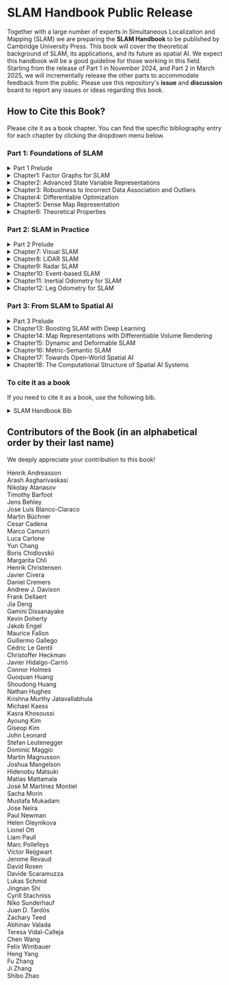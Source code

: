 # SLAM Handbook Public Release

Together with a large number of experts in Simultaneous Localization and Mapping (SLAM) we are preparing the **SLAM Handbook** to be published by Cambridge University Press. This book will cover the theoretical background of SLAM, its applications, and its future as spatial AI. We expect this handbook will be a good guideline for those working in this field. Starting from the release of Part 1 in November 2024, and Part 2 in March 2025, we will incrementally release the other parts to accommodate feedback from the public. Please use this repository's **issue** and **discussion** board to report any issues or ideas regarding this book.

## How to Cite this Book?
Please cite it as a book chapter. You can find the specific bibliography entry for each chapter by clicking the dropdown menu below.


### Part 1: Foundations of SLAM

<details><summary>Part 1 Prelude</summary>
  
```bibtex
@inbook{sh-p1-prelude,
  title        = {Part1 Prelude},
  author       = {Luca Carlone and Ayoung Kim and Frank Dellaert and Timothy Barfoot and Daniel Cremers},
  booktitle    = {{SLAM Handbook.} From Localization and Mapping to Spatial Intelligence},
  publisher    = {Cambridge University Press},
  editor       = {Luca Carlone and Ayoung Kim and Frank Dellaert and Timothy Barfoot and Daniel Cremers}
}
``` 
</details>

<details><summary>Chapter1: Factor Graphs for SLAM</summary>

```bibtex
@inbook{sh-ch1-fg4slam,
  title        = {Factor Graphs for SLAM},
  author       = {Frank Dellaert and Michael Kaess and Timothy Barfoot},
  booktitle    = {{SLAM Handbook.} From Localization and Mapping to Spatial Intelligence},
  publisher    = {Cambridge University Press},
  editor       = {Luca Carlone and Ayoung Kim and Frank Dellaert and Timothy Barfoot and Daniel Cremers}
}
```

</details>

<details><summary>Chapter2: Advanced State Variable Representations</summary>

```bibtex
@inbook{sh-ch2-state,
  title        = {Advanced State Variable Representations},
  author       = {Timothy Barfoot and Frank Dellaert and Michael Kaess and Jose Luis Blanco-Claraco},
  booktitle    = {{SLAM Handbook.} From Localization and Mapping to Spatial Intelligence},
  publisher    = {Cambridge University Press},
  editor       = {Luca Carlone and Ayoung Kim and Frank Dellaert and Timothy Barfoot and Daniel Cremers}
}
```

</details>

<details><summary>Chapter3: Robustness to Incorrect Data Association and Outliers</summary>

```bibtex
@inbook{sh-ch3-outlier,
  title        = {Robustness to Incorrect Data Association and Outliers},
  author       = {Heng Yang and Josh Mangelson and Yun Chang and Jingnan Shi and Luca Carlone},
  booktitle    = {{SLAM Handbook.} From Localization and Mapping to Spatial Intelligence},
  publisher    = {Cambridge University Press},
  editor       = {Luca Carlone and Ayoung Kim and Frank Dellaert and Timothy Barfoot and Daniel Cremers}
}
```

</details>

<details><summary>Chapter4: Differentiable Optimization</summary>
  
```bibtex
@inbook{sh-ch4-diffopt,
  title        = {Differentiable Optimization},
  author       = {Chen Wang and Krishna Murthy Jatavallabhula and Mustafa Mukadam},
  booktitle    = {{SLAM Handbook.} From Localization and Mapping to Spatial Intelligence},
  publisher    = {Cambridge University Press},
  editor       = {Luca Carlone and Ayoung Kim and Frank Dellaert and Timothy Barfoot and Daniel Cremers}
}
```
</details>

<details><summary>Chapter5: Dense Map Representation</summary>

```bibtex
@inbook{sh-ch5-map,
  title        = {Dense Map Representation},
  author       = {Victor Reijgwart and Jens Behley and Teresa Vidal-Calleja and Helen Oleynikova and Lionel Ott and Cyrill Stachniss and Ayoung Kim},
  booktitle    = {{SLAM Handbook.} From Localization and Mapping to Spatial Intelligence},
  publisher    = {Cambridge University Press},
  editor       = {Luca Carlone and Ayoung Kim and Frank Dellaert and Timothy Barfoot and Daniel Cremers}
}
```

</details>

<details><summary>Chapter6: Theoretical Properties</summary>
  
```bibtex
@inbook{sh-ch6-theory,
  title        = {Certifiably Optimal Solvers and Theoretical Properties of {SLAM}},
  author       = {David M. Rosen and Kasra Khosoussi and Connor Holmes and Gamini Dissanayake and Timothy Barfoot and Luca Carlone},
  booktitle    = {{SLAM Handbook.} From Localization and Mapping to Spatial Intelligence},
  publisher    = {Cambridge University Press},
  editor       = {Luca Carlone and Ayoung Kim and Frank Dellaert and Timothy Barfoot and Daniel Cremers}
}
```

</details>


### Part 2: SLAM in Practice
<details><summary>Part 2 Prelude</summary>
  
```bibtex
@inbook{sh-p2-prelude,
  title        = {Part 2 Prelude},
  author       = {Ayoung Kim and Timothy Barfoot and Luca Carlone and Frank Dellaert and Daniel Cremers},
  booktitle    = {{SLAM Handbook.} From Localization and Mapping to Spatial Intelligence},
  publisher    = {Cambridge University Press},
  editor       = {Luca Carlone and Ayoung Kim and Frank Dellaert and Timothy Barfoot and Daniel Cremers}
}
```

</details>

<details><summary>Chapter7: Visual SLAM</summary>
  
```bibtex
@inbook{sh-ch7-vision,
  title        = {Visual {SLAM}},
  author       = {Jakob Engel and Juan D. Tard´os and Javier Civera and Margarita Chli and Stefan Leutenegger and Frank Dellaert and Daniel Cremers},
  booktitle    = {{SLAM Handbook.} From Localization and Mapping to Spatial Intelligence},
  publisher    = {Cambridge University Press},
  editor       = {Luca Carlone and Ayoung Kim and Frank Dellaert and Timothy Barfoot and Daniel Cremers}
}
```

</details>
  
<details><summary>Chapter8: LiDAR SLAM</summary>
  
```bibtex
@inbook{sh-ch8-lidar,
  title        = {{LiDAR SLAM}},
  author       = {Jens Behley and Maurice Fallon and Shibo Zhao and Giseop Kim and Ji Zhang and Fu Zhang and Ayoung Kim},
  booktitle    = {{SLAM Handbook.} From Localization and Mapping to Spatial Intelligence},
  publisher    = {Cambridge University Press},
  editor       = {Luca Carlone and Ayoung Kim and Frank Dellaert and Timothy Barfoot and Daniel Cremers}
}
```

</details>

<details><summary>Chapter9: Radar SLAM</summary>
  
```bibtex
@inbook{sh-ch9-radar,
  title        = {Radar {SLAM}},
  author       = {Martin Magnusson and Christoffer Heckman and Henrik Andreasson and Ayoung Kim and Timothy Barfoot and Michael Kaess and Paul Newman},
  booktitle    = {{SLAM Handbook.} From Localization and Mapping to Spatial Intelligence},
  publisher    = {Cambridge University Press},
  editor       = {Luca Carlone and Ayoung Kim and Frank Dellaert and Timothy Barfoot and Daniel Cremers}
}
```

</details>

<details><summary>Chapter10: Event-based SLAM</summary>
  
```bibtex
@inbook{sh-ch10-event,
  title        = {Event-based {SLAM}},
  author       = {Guillermo Gallego and Javier Hidalgo-Carri´o and Davide Scaramuzza},
  booktitle    = {{SLAM Handbook.} From Localization and Mapping to Spatial Intelligence},
  publisher    = {Cambridge University Press},
  editor       = {Luca Carlone and Ayoung Kim and Frank Dellaert and Timothy Barfoot and Daniel Cremers}
}
```

</details>

<details><summary>Chapter11: Inertial Odometry for SLAM</summary>
  
```bibtex
@inbook{sh-ch11-imu,
  title        = {Inertial Odometry for {SLAM}},
  author       = {Guoquan (Paul) Huang and C´edric Le Gentil and Teresa Vidal-Calleja and Davide Scaramuzza and Frank Dellaert and Luca Carlone},
  booktitle    = {{SLAM Handbook.} From Localization and Mapping to Spatial Intelligence},
  publisher    = {Cambridge University Press},
  editor       = {Luca Carlone and Ayoung Kim and Frank Dellaert and Timothy Barfoot and Daniel Cremers}
}
```

</details>

<details><summary>Chapter12: Leg Odometry for SLAM</summary>
  
```bibtex
@inbook{sh-ch12-proprio,
  title        = {Leg Odometry for {SLAM}},
  author       = {Marco Camurri and Mat´ıas Mattamala},
  booktitle    = {{SLAM Handbook.} From Localization and Mapping to Spatial Intelligence},
  publisher    = {Cambridge University Press},
  editor       = {Luca Carlone and Ayoung Kim and Frank Dellaert and Timothy Barfoot and Daniel Cremers}
}
``` 
</details>

### Part 3: From SLAM to Spatial AI

<details><summary>Part 3 Prelude</summary>
  
```bibtex
@inbook{sh-p3-prelude,
  title        = {Part3 Prelude},
  author       = {Marc Pollefeys and Luca Carlone and Ayoung Kim and Frank Dellaert and Timothy Barfoot and Daniel Cremers},
  booktitle    = {{SLAM Handbook.} From Localization and Mapping to Spatial Intelligence},
  publisher    = {Cambridge University Press},
  editor       = {Luca Carlone and Ayoung Kim and Frank Dellaert and Timothy Barfoot and Daniel Cremers}
}
```

</details>

<details><summary>Chapter13: Boosting SLAM with Deep Learning</summary>
  
```bibtex
@inbook{sh-ch13-dl4slam,
  title        = {Boosting {SLAM} with Deep Learning},
  author       = {Zachary Teed and Jia Deng, Boris Chidlovskii and J´erome Revaud and Felix Wimbauer and Daniel Cremers},
  booktitle    = {{SLAM Handbook.} From Localization and Mapping to Spatial Intelligence},
  publisher    = {Cambridge University Press},
  editor       = {Luca Carlone and Ayoung Kim and Frank Dellaert and Timothy Barfoot and Daniel Cremers}
}
```

</details>
 
<details><summary>Chapter14: Map Representations with Differentiable Volume Rendering</summary>
  
```bibtex
@inbook{sh-ch14-nerfgs,
  title        = {Map Representations with Differentiable Volume Rendering},
  author       = {Hidenobu Matsuki and Andrew J. Davison},
  booktitle    = {{SLAM Handbook.} From Localization and Mapping to Spatial Intelligence},
  publisher    = {Cambridge University Press},
  editor       = {Luca Carlone and Ayoung Kim and Frank Dellaert and Timothy Barfoot and Daniel Cremers}
}
```

</details>

<details><summary>Chapter15: Dynamic and Deformable SLAM</summary>
  
```bibtex
@inbook{sh-ch15-dyndef,
  title        = {Dynamic and Deformable {SLAM}},
  author       = {Lukas Schmid and Jose Maria Martinez Montiel and Shoudong Huang and Daniel Cremers and Jose Neira and Javier Civera},
  booktitle    = {{SLAM Handbook.} From Localization and Mapping to Spatial Intelligence},
  publisher    = {Cambridge University Press},
  editor       = {Luca Carlone and Ayoung Kim and Frank Dellaert and Timothy Barfoot and Daniel Cremers}
}
```

</details>

<details><summary>Chapter16: Metric-Semantic SLAM</summary>
  
```bibtex
@inbook{sh-ch16-semantic,
  title        = {Metric-Semantic {SLAM}},
  author       = {Arash Asgharivaskasi and Kevin Doherty and Jens Behley and Nathan Hughes and Yun Chang and John Leonard and Henrik I. Christensen and Luca Carlone and Nikolay Atanasov},
  booktitle    = {{SLAM Handbook.} From Localization and Mapping to Spatial Intelligence},
  publisher    = {Cambridge University Press},
  editor       = {Luca Carlone and Ayoung Kim and Frank Dellaert and Timothy Barfoot and Daniel Cremers}
}
```

</details>

<details><summary>Chapter17: Towards Open-World Spatial AI</summary>
  
```bibtex
@inbook{sh-ch17-openworld,
  title        = {Towards Open-World Spatial {AI}},
  author       = {Liam Paull and Sacha Morin and Dominic Maggio and Martin B¨uchner and Cesar Cadena and Abhinav Valada and Luca Carlone},
  booktitle    = {{SLAM Handbook.} From Localization and Mapping to Spatial Intelligence},
  publisher    = {Cambridge University Press},
  editor       = {Luca Carlone and Ayoung Kim and Frank Dellaert and Timothy Barfoot and Daniel Cremers}
}
```

</details>

<details><summary>Chapter18: The Computational Structure of Spatial AI Systems</summary>
  
```bibtex
@inbook{sh-ch18-spatial-ai,
  title        = {The Computational Structure of Spatial {AI} Systems},
  author       = {Andrew J. Davison},
  booktitle    = {{SLAM Handbook.} From Localization and Mapping to Spatial Intelligence},
  publisher    = {Cambridge University Press},
  editor       = {Luca Carlone and Ayoung Kim and Frank Dellaert and Timothy Barfoot and Daniel Cremers}
}
``` 
</details>

### To cite it as a book

If you need to cite it as a book, use the following bib.

<details><summary>SLAM Handbook Bib</summary>
  
```bibtex
@book{slam-handbook,
  title        = {{SLAM Handbook.} From Localization and Mapping to Spatial Intelligence},
  author       = {Luca Carlone and Ayoung Kim and Frank Dellaert and Timothy Barfoot and Daniel Cremers},
  publisher    = {Cambridge University Press},
  editor       = {Luca Carlone and Ayoung Kim and Frank Dellaert and Timothy Barfoot and Daniel Cremers}
}
``` 
</details>


## Contributors of the Book (in an alphabetical order by their last name)

We deeply appreciate your contribution to this book!

Henrik Andreasson  
Arash Asgharivaskasi  
Nikolay Atanasov  
Timothy Barfoot  
Jens Behley  
Jose Luis Blanco-Claraco  
Martin Büchner  
Cesar Cadena  
Marco Camurri  
Luca Carlone  
Yun Chang  
Boris Chidlovskii  
Margarita Chli  
Henrik Christensen  
Javier Civera  
Daniel Cremers  
Andrew J. Davison  
Frank Dellaert  
Jia Deng  
Gamini Dissanayake  
Kevin Doherty  
Jakob Engel  
Maurice Fallon  
Guillermo Gallego  
Cédric Le Gentil  
Christoffer Heckman  
Javier Hidalgo-Carrió  
Connor Holmes  
Guoquan Huang  
Shoudong Huang  
Nathan Hughes  
Krishna Murthy Jatavallabhula  
Michael Kaess  
Kasra Khosoussi  
Ayoung Kim  
Giseop Kim  
John Leonard  
Stefan Leutenegger  
Dominic Maggio  
Martin Magnusson  
Joshua Mangelson  
Hidenobu Matsuki  
Matias Mattamala  
José M Martínez Montiel   
Sacha Morin  
Mustafa Mukadam  
Jose Neira  
Paul Newman  
Helen Oleynikova  
Lionel Ott  
Liam Paull  
Marc Pollefeys  
Victor Reijgwart  
Jerome Revaud  
David Rosen  
Davide Scaramuzza  
Lukas Schmid  
Jingnan Shi  
Cyrill Stachniss  
Niko Sunderhauf  
Juan D. Tardós  
Zachary Teed  
Abhinav Valada  
Teresa Vidal-Calleja  
Chen Wang  
Felix Wimbauer  
Heng Yang  
Fu Zhang  
Ji Zhang  
Shibo Zhao  
